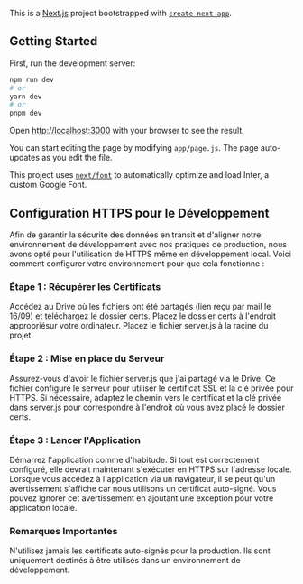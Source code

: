 This is a [Next.js](https://nextjs.org/) project bootstrapped with [`create-next-app`](https://github.com/vercel/next.js/tree/canary/packages/create-next-app).

## Getting Started

First, run the development server:

```bash
npm run dev
# or
yarn dev
# or
pnpm dev
```

Open [http://localhost:3000](http://localhost:3000) with your browser to see the result.

You can start editing the page by modifying `app/page.js`. The page auto-updates as you edit the file.

This project uses [`next/font`](https://nextjs.org/docs/basic-features/font-optimization) to automatically optimize and load Inter, a custom Google Font.

## Configuration HTTPS pour le Développement

Afin de garantir la sécurité des données en transit et d'aligner notre environnement de développement avec nos pratiques de production, nous avons opté pour l'utilisation de HTTPS même en développement local. Voici comment configurer votre environnement pour que cela fonctionne :

### Étape 1 : Récupérer les Certificats

Accédez au Drive où les fichiers ont été partagés (lien reçu par mail le 16/09) et téléchargez le dossier certs.
Placez le dossier certs à l'endroit appropriésur votre ordinateur.
Placez le fichier server.js à la racine du projet.

### Étape 2 : Mise en place du Serveur

Assurez-vous d'avoir le fichier server.js que j'ai partagé via le Drive. Ce fichier configure le serveur pour utiliser le certificat SSL et la clé privée pour HTTPS.
Si nécessaire, adaptez le chemin vers le certificat et la clé privée dans server.js pour correspondre à l'endroit où vous avez placé le dossier certs.

### Étape 3 : Lancer l'Application

Démarrez l'application comme d'habitude. Si tout est correctement configuré, elle devrait maintenant s'exécuter en HTTPS sur l'adresse locale.
Lorsque vous accédez à l'application via un navigateur, il se peut qu'un avertissement s'affiche car nous utilisons un certificat auto-signé. Vous pouvez ignorer cet avertissement en ajoutant une exception pour votre application locale.

### Remarques Importantes

N'utilisez jamais les certificats auto-signés pour la production. Ils sont uniquement destinés à être utilisés dans un environnement de développement.
